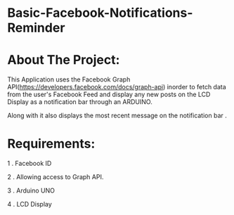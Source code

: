# Basic-Facebook-Notifications-Reminder

# About The Project: 

This Application uses the Facebook Graph API(https://developers.facebook.com/docs/graph-api) inorder to fetch data from the user's Facebook Feed and display any new posts on the LCD Display as a notification bar through an ARDUINO.

Along with it also displays the most recent message on the notification bar .


# Requirements:

1 . Facebook ID 

2 . Allowing access to Graph API.

3 . Arduino UNO

4 . LCD Display
